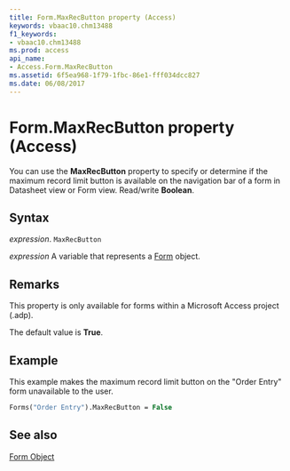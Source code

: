 ```yaml
---
title: Form.MaxRecButton property (Access)
keywords: vbaac10.chm13488
f1_keywords:
- vbaac10.chm13488
ms.prod: access
api_name:
- Access.Form.MaxRecButton
ms.assetid: 6f5ea968-1f79-1fbc-86e1-fff034dcc827
ms.date: 06/08/2017
---
```



# Form.MaxRecButton property (Access)

You can use the  **MaxRecButton** property to specify or determine if the maximum record limit button is available on the navigation bar of a form in Datasheet view or Form view. Read/write **Boolean**.


## Syntax

 _expression_. `MaxRecButton`

 _expression_ A variable that represents a [Form](Access.Form.md) object.


## Remarks

This property is only available for forms within a Microsoft Access project (.adp).

The default value is  **True**.


## Example

This example makes the maximum record limit button on the "Order Entry" form unavailable to the user.


```vb
Forms("Order Entry").MaxRecButton = False
```


## See also


[Form Object](Access.Form.md)

